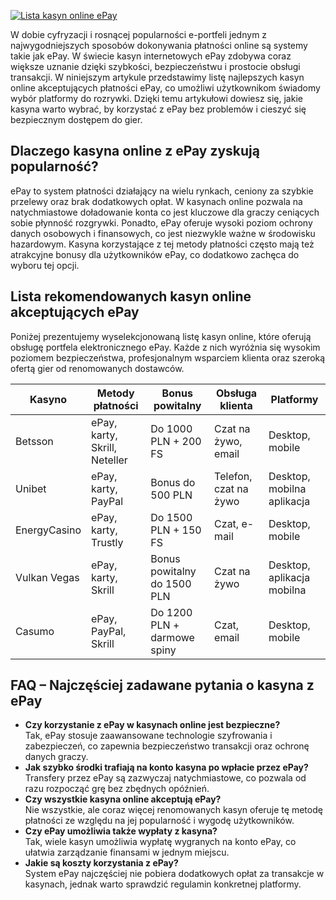 [![Lista kasyn online ePay](https://123-caf.pages.dev/gitsignup.png)](https://vrmoo.ru/Bt82HjjY)

<div>     <p>W dobie cyfryzacji i rosnącej popularności e-portfeli jednym z najwygodniejszych sposobów dokonywania płatności online są systemy takie jak ePay. W świecie kasyn internetowych ePay zdobywa coraz większe uznanie dzięki szybkości, bezpieczeństwu i prostocie obsługi transakcji. W niniejszym artykule przedstawimy listę najlepszych kasyn online akceptujących płatności ePay, co umożliwi użytkownikom świadomy wybór platformy do rozrywki. Dzięki temu artykułowi dowiesz się, jakie kasyna warto wybrać, by korzystać z ePay bez problemów i cieszyć się bezpiecznym dostępem do gier.</p>    <h2>Dlaczego kasyna online z ePay zyskują popularność?</h2>   <p>ePay to system płatności działający na wielu rynkach, ceniony za szybkie przelewy oraz brak dodatkowych opłat. W kasynach online pozwala na natychmiastowe doładowanie konta co jest kluczowe dla graczy ceniących sobie płynność rozgrywki. Ponadto, ePay oferuje wysoki poziom ochrony danych osobowych i finansowych, co jest niezwykle ważne w środowisku hazardowym. Kasyna korzystające z tej metody płatności często mają też atrakcyjne bonusy dla użytkowników ePay, co dodatkowo zachęca do wyboru tej opcji.</p>    <h2>Lista rekomendowanych kasyn online akceptujących ePay</h2>   <p>Poniżej prezentujemy wyselekcjonowaną listę kasyn online, które oferują obsługę portfela elektronicznego ePay. Każde z nich wyróżnia się wysokim poziomem bezpieczeństwa, profesjonalnym wsparciem klienta oraz szeroką ofertą gier od renomowanych dostawców.</p>    <table>     <thead>       <tr>         <th>Kasyno</th>         <th>Metody płatności</th>         <th>Bonus powitalny</th>         <th>Obsługa klienta</th>         <th>Platformy</th>       </tr>     </thead>     <tbody>       <tr>         <td>Betsson</td>         <td>ePay, karty, Skrill, Neteller</td>         <td>Do 1000 PLN + 200 FS</td>         <td>Czat na żywo, email</td>         <td>Desktop, mobile</td>       </tr>       <tr>         <td>Unibet</td>         <td>ePay, karty, PayPal</td>         <td>Bonus do 500 PLN</td>         <td>Telefon, czat na żywo</td>         <td>Desktop, mobilna aplikacja</td>       </tr>       <tr>         <td>EnergyCasino</td>         <td>ePay, karty, Trustly</td>         <td>Do 1500 PLN + 150 FS</td>         <td>Czat, e-mail</td>         <td>Desktop, mobile</td>       </tr>       <tr>         <td>Vulkan Vegas</td>         <td>ePay, karty, Skrill</td>         <td>Bonus powitalny do 1500 PLN</td>         <td>Czat na żywo</td>         <td>Desktop, aplikacja mobilna</td>       </tr>       <tr>         <td>Casumo</td>         <td>ePay, PayPal, Skrill</td>         <td>Do 1200 PLN + darmowe spiny</td>         <td>Czat, email</td>         <td>Desktop, mobile</td>       </tr>     </tbody>   </table>    <h2>FAQ – Najczęściej zadawane pytania o kasyna z ePay</h2>   <ul>     <li><strong>Czy korzystanie z ePay w kasynach online jest bezpieczne?</strong><br>Tak, ePay stosuje zaawansowane technologie szyfrowania i zabezpieczeń, co zapewnia bezpieczeństwo transakcji oraz ochronę danych graczy.</li>     <li><strong>Jak szybko środki trafiają na konto kasyna po wpłacie przez ePay?</strong><br>Transfery przez ePay są zazwyczaj natychmiastowe, co pozwala od razu rozpocząć grę bez zbędnych opóźnień.</li>     <li><strong>Czy wszystkie kasyna online akceptują ePay?</strong><br>Nie wszystkie, ale coraz więcej renomowanych kasyn oferuje tę metodę płatności ze względu na jej popularność i wygodę użytkowników.</li>     <li><strong>Czy ePay umożliwia także wypłaty z kasyna?</strong><br>Tak, wiele kasyn umożliwia wypłatę wygranych na konto ePay, co ułatwia zarządzanie finansami w jednym miejscu.</li>     <li><strong>Jakie są koszty korzystania z ePay?</strong><br>System ePay najczęściej nie pobiera dodatkowych opłat za transakcje w kasynach, jednak warto sprawdzić regulamin konkretnej platformy.</li>   </ul> </div>